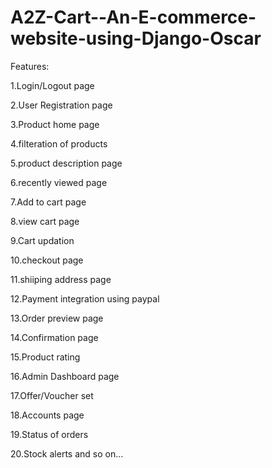 # A2Z-Cart--An-E-commerce-website-using-Django-Oscar

Features:

  1.Login/Logout page
  
  2.User Registration page
  
  3.Product home page
  
  4.filteration of products
  
  5.product description page
  
  6.recently viewed page
  
  7.Add to cart page
  
  8.view cart page
  
  9.Cart updation
  
  10.checkout page
  
  11.shiiping address page
  
  12.Payment integration using paypal
  
  13.Order preview page
  
  14.Confirmation page
  
  15.Product rating
  
  16.Admin Dashboard page
  
  17.Offer/Voucher set 
  
  18.Accounts page
  
  19.Status of orders
  
  20.Stock alerts and so on...
  
